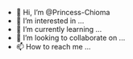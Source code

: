 - 👋 Hi, I’m @Princess-Chioma
- 👀 I’m interested in ...
- 🌱 I’m currently learning ...
- 💞️ I’m looking to collaborate on ...
- 📫 How to reach me ...

<!---
Princess-Chioma/Princess-Chioma is a ✨ special ✨ repository because its `README.md` (this file) appears on your GitHub profile.
You can click the Preview link to take a look at your changes.
--->
